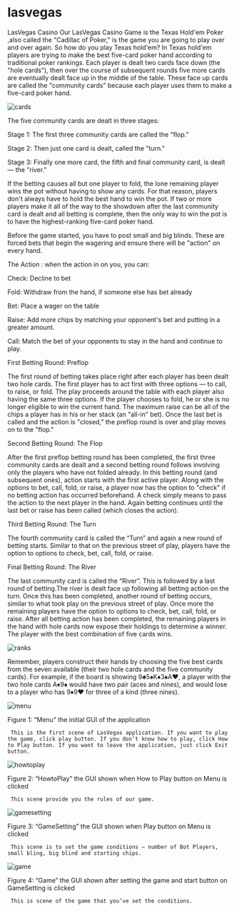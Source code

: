 # lasvegas
LasVegas Casino
     Our LasVegas Casino Game is the Texas Hold'em Poker ,also called the "Cadillac of Poker," is the game you are going to play over and over again. So how do you play Texas hold'em? In Texas hold'em players are trying to make the best five-card poker hand according to traditional poker rankings. Each player is dealt two cards face down (the "hole cards"), then over the course of subsequent rounds five more cards are eventually dealt face up in the middle of the table. These face up cards are called the "community cards" because each player uses them to make a five-card poker hand.
     
![cards](https://user-images.githubusercontent.com/54446123/104495395-4f001800-560a-11eb-81be-8b3241f4a2fa.png)
 
The five community cards are dealt in three stages:

Stage 1: The first three community cards are called the "flop."

Stage 2: Then just one card is dealt, called the "turn."

Stage 3: Finally one more card, the fifth and final community card, is dealt — the "river."

   If the betting causes all but one player to fold, the lone remaining player wins the pot without having to show any cards. For that reason, players don't always have to hold the best hand to win the pot. If two or more players make it all of the way to the showdown after the last community card is dealt and all betting is complete, then the only way to win the pot is to have the highest-ranking five-card poker hand.
   
   Before the game started, you have to post small and big blinds. These are forced bets that begin the wagering and ensure there will be "action" on every hand.

The Action : when the action in on you, you can:

Check: Decline to bet

Fold: Withdraw from the hand, if someone else has bet already

Bet: Place a wager on the table

Raise: Add more chips by matching your opponent's bet and putting in a greater amount.

Call: Match the bet of your opponents to stay in the hand and continue to play.

First Betting Round: Preflop

The first round of betting takes place right after each player has been dealt two hole cards. The first player has to act first with three options — to call, to raise, or fold. The play proceeds around the table with each player also having the same three options. If the player chooses to fold, he or she is no longer eligible to win the current hand. The maximum raise can be all of the chips a player has in his or her stack (an "all-in" bet). Once the last bet is called and the action is "closed," the preflop round is over and play moves on to the "flop."


Second Betting Round: The Flop

After the first preflop betting round has been completed, the first three community cards are dealt and a second betting round follows involving only the players who have not folded already.
In this betting round (and subsequent ones), action starts with the first active player. Along with the options to bet, call, fold, or raise, a player now has the option to "check" if no betting action has occurred beforehand. A check simply means to pass the action to the next player in the hand.
Again betting continues until the last bet or raise has been called (which closes the action). 


Third Betting Round: The Turn

The fourth community card is called the “Turn” and again a new round of betting starts. Similar to that on the previous street of play, players have the option to options to check, bet, call, fold, or raise.


Final Betting Round: The River

The last community card is called the “River”. This is followed by a last round of betting.The river is dealt face up following all betting action on the turn. Once this has been completed, another round of betting occurs, similar to what took play on the previous street of play. Once more the remaining players have the option to options to check, bet, call, fold, or raise.
After all betting action has been completed, the remaining players in the hand with hole cards now expose their holdings to determine a winner. The player with the best combination of five cards wins.
 
![ranks](https://user-images.githubusercontent.com/54446123/104495986-fb41fe80-560a-11eb-95b1-7dff2942ab64.png)

Remember, players construct their hands by choosing the five best cards from the seven available (their two hole cards and the five community cards).
For example, if the board is showing 9♣5♠K♦3♠A♥, a player with the two hole cards A♦9♠ would have two pair (aces and nines), and would lose to a player who has 9♦9♥ for three of a kind (three nines).

![menu](https://user-images.githubusercontent.com/54446123/104496007-009f4900-560b-11eb-9301-a4bc09b13bc0.png)

Figure 1: “Menu” the initial GUI of the application

     This is the first scene of LasVegas application. If you want to play the game, click play button. If you don’t know how to play, click How to Play button. If you want to leave the application, just click Exit button.

![howtoplay](https://user-images.githubusercontent.com/54446123/104496056-0bf27480-560b-11eb-8179-e95cdb382aea.png)

Figure 2: “HowtoPlay” the GUI shown when How to Play button on Menu is clicked

     This scene provide you the rules of our game.

![gamesetting](https://user-images.githubusercontent.com/54446123/104496085-16147300-560b-11eb-9094-413cb29346bb.png)

Figure 3: “GameSetting” the GUI shown when Play button on Menu is clicked

     This scene is to set the game conditions – number of Bot Players, small bling, big blind and starting chips.

![game](https://user-images.githubusercontent.com/54446123/104496100-1d3b8100-560b-11eb-93f9-88bbf1c157f4.png)
 
Figure 4: “Game” the GUI shown after setting the game and start button on GameSetting is clicked

     This is scene of the game that you’ve set the conditions.

